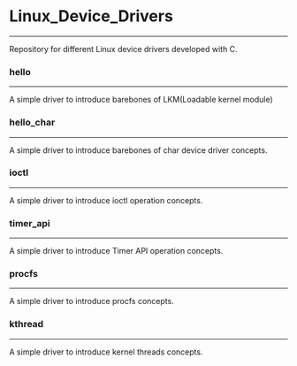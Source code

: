 # Linux_Device_Drivers
------------


Repository for different Linux device drivers developed with C.

### hello
---
A simple driver to introduce barebones of LKM(Loadable kernel module)

### hello_char
---
A simple driver to introduce barebones of char device driver concepts.

### ioctl
---
A simple driver to introduce ioctl operation concepts.

### timer_api
---
A simple driver to introduce Timer API operation concepts.

### procfs
---
A simple driver to introduce procfs concepts.

### kthread
---
A simple driver to introduce kernel threads concepts.